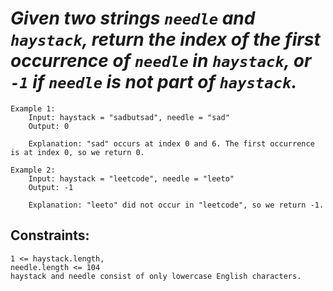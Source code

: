 # *Given two strings `needle` and `haystack`, return the index of the first occurrence of `needle` in `haystack`, or `-1` if `needle` is not part of `haystack`.*

    Example 1:
        Input: haystack = "sadbutsad", needle = "sad"
        Output: 0
        
        Explanation: "sad" occurs at index 0 and 6. The first occurrence is at index 0, so we return 0.

    Example 2:
        Input: haystack = "leetcode", needle = "leeto"
        Output: -1
        
        Explanation: "leeto" did not occur in "leetcode", so we return -1.
 

## Constraints:
    1 <= haystack.length, 
    needle.length <= 104
    haystack and needle consist of only lowercase English characters.